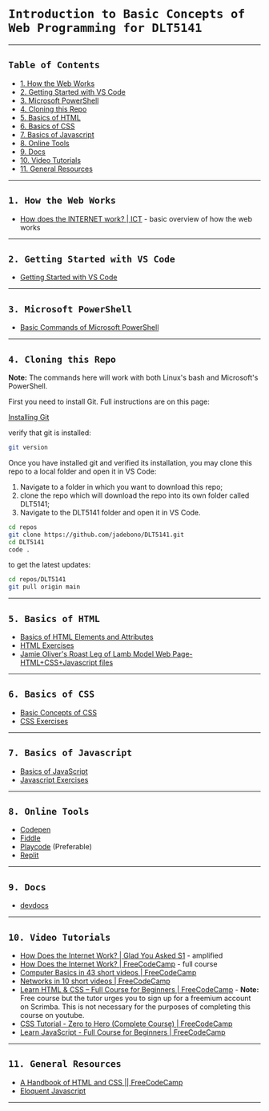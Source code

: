 # `Introduction to Basic Concepts of Web Programming for DLT5141`

---

## `Table of Contents`

- [1. How the Web Works](#1-how-the-web-works)
- [2. Getting Started with VS Code](#2-getting-started-with-vs-code)
- [3. Microsoft PowerShell](#3-microsoft-powershell)
- [4. Cloning this Repo](#4-cloning-this-repo)
- [5. Basics of HTML](#5-basics-of-html)
- [6. Basics of CSS](#6-basics-of-css)
- [7. Basics of Javascript](#7-basics-of-javascript)
- [8. Online Tools](#8-online-tools)
- [9. Docs](#9-docs)
- [10. Video Tutorials](#10-video-tutorials)
- [11. General Resources](#11-general-resources)

---

## `1. How the Web Works`

- [How does the INTERNET work? | ICT](https://youtu.be/x3c1ih2NJEg) - basic overview of how the web works

---

## `2. Getting Started with VS Code`

- [Getting Started with VS Code](/vs_code.md)

---

## `3. Microsoft PowerShell`

- [Basic Commands of Microsoft PowerShell](/powershell.md)

---

## `4. Cloning this Repo`

**Note:** The commands here will work with both Linux's bash and Microsoft's PowerShell.

First you need to install Git. Full instructions are on this page:

[Installing Git](https://git-scm.com/book/en/v2/Getting-Started-Installing-Git)

verify that git is installed:

```bash
git version
```

Once you have installed git and verified its installation, you may clone this repo to a local folder and open it in VS Code:

1. Navigate to a folder in which you want to download this repo;
1. clone the repo which will download the repo into its own folder called DLT5141;
1. Navigate to the DLT5141 folder and open it in VS Code.

```bash
cd repos
git clone https://github.com/jadebono/DLT5141.git
cd DLT5141
code .
```

to get the latest updates:

```bash
cd repos/DLT5141
git pull origin main

```

---

## `5. Basics of HTML`

- [Basics of HTML Elements and Attributes](/html/html.md)
- [HTML Exercises](/html/html_exercises.md)
- [Jamie Oliver's Roast Leg of Lamb Model Web Page- HTML+CSS+Javascript files](/webpage)

---

## `6. Basics of CSS`

- [Basic Concepts of CSS](/css/css.md)
- [CSS Exercises](/css/css_exercises.md)

---

## `7. Basics of Javascript`

- [Basics of JavaScript](/javascript/javascript.md)
- [Javascript Exercises](/javascript/js_exercises.md)

---

## `8. Online Tools`

- [Codepen](https://codepen.io/)
- [Fiddle](https://jsfiddle.net/)
- [Playcode](https://playcode.io/) (Preferable)
- [Replit](https://replit.com/)

---

## `9. Docs`

- [devdocs](https://devdocs.io/)

---

## `10. Video Tutorials`

- [How Does the Internet Work? | Glad You Asked S1](https://youtu.be/TNQsmPf24go) - amplified
- [How Does the Internet Work? | FreeCodeCamp](https://youtu.be/zN8YNNHcaZc?t=1) - full course
- [Computer Basics in 43 short videos | FreeCodeCamp](https://www.youtube.com/watch?v=q7tlgZg4Q1o&list=PLWKjhJtqVAbmfoj2Th9fvxhHIeqFO7wOy)
- [Networks in 10 short videos | FreeCodeCamp](https://www.youtube.com/watch?v=ANHx2jnaLf8&list=PLWKjhJtqVAblzbwhT83fRh5nNSHqywxrw)
- [Learn HTML & CSS – Full Course for Beginners | FreeCodeCamp](https://youtu.be/a_iQb1lnAEQ?si=E2JRGLK-EFUqSEY_) - **Note:** Free course but the tutor urges you to sign up for a freemium account on Scrimba. This is not necessary for the purposes of completing this course on youtube.
- [CSS Tutorial - Zero to Hero (Complete Course) | FreeCodeCamp](https://youtu.be/1Rs2ND1ryYc?si=Hv9-dflkpsSl-Zb1)
- [Learn JavaScript - Full Course for Beginners | FreeCodeCamp](https://youtu.be/PkZNo7MFNFg?si=ZZya0N2L41SCDpbF)

---

## `11. General Resources`

- [A Handbook of HTML and CSS || FreeCodeCamp](https://www.freecodecamp.org/news/html-css-handbook-for-beginners/)
- [Eloquent Javascript](https://eloquentjavascript.net/)

---

